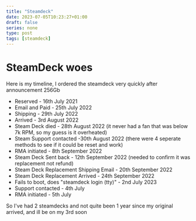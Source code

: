 ```yaml
---
title: "Steamdeck"
date: 2023-07-05T10:23:27+01:00
draft: false
series: none
type: post
tags: [steamdeck]
---
```


# SteamDeck woes
Here is my timeline, I ordered the steamdeck very quickly after announcement 256Gb

- Reserved - 16th July 2021
- Email and Paid - 25th July 2022
- Shipping - 29th July 2022
- Arrived - 3rd August 2022
- Steam Deck died - 28th August 2022 (it never had a fan that was below 7k RPM, so my guess is it overheated)
- Steam Support contacted -30th August 2022 (there were 4 seperate methods to see if it could be reset and work)
- RMA initiated - 8th September 2022
- Steam Deck Sent back - 12th September 2022 (needed to confirm it was replacement not refund)
- Steam Deck Replacement Shipping Email - 20th September 2022
- Steam Deck Replacement Arrived - 24th September 2022
- Fails to boot, does "steamdeck login (tty)" - 2nd July 2023
- Support contacted - 4th July
- RMA initiated - 5th July

So I've had 2 steamdecks and not quite been 1 year since my original arrived, and ill be on my 3rd soon
